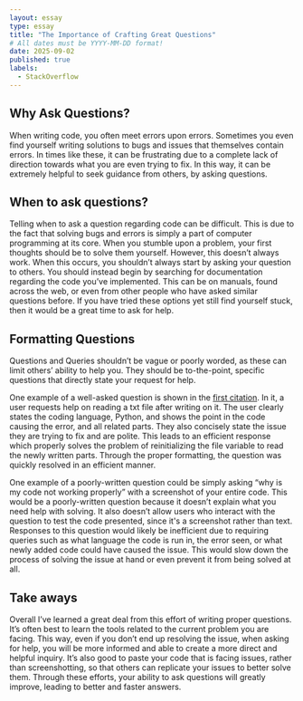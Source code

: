 ```yaml
---
layout: essay
type: essay
title: "The Importance of Crafting Great Questions"
# All dates must be YYYY-MM-DD format!
date: 2025-09-02
published: true
labels:
  - StackOverflow
---
```


## Why Ask Questions?

When writing code, you often meet errors upon errors. Sometimes you even find yourself writing solutions to bugs and issues that themselves contain errors. In times like these, it can be frustrating due to a complete lack of direction towards what you are even trying to fix. In this way, it can be extremely helpful to seek guidance from others, by asking questions.

## When to ask questions?

Telling when to ask a question regarding code can be difficult. This is due to the fact that solving bugs and errors is simply a part of computer programming at its core. When you stumble upon a problem, your first thoughts should be to solve them yourself. However, this doesn’t always work. When this occurs, you shouldn’t always start by asking your question to others. You should instead begin by searching for documentation regarding the code you’ve implemented. This can be on manuals, found across the web, or even from other people who have asked similar questions before. If you have tried these options yet still find yourself stuck, then it would be a great time to ask for help.

## Formatting Questions

Questions and Queries shouldn’t be vague or poorly worded, as these can limit others’ ability to help you. They should be to-the-point, specific questions that directly state your request for help. 

One example of a well-asked question is shown in the [first citation](https://stackoverflow.com/questions/58775663/python-not-reading-file-correctly). In it, a user requests help on reading a txt file after writing on it. The user clearly states the coding language, Python, and shows the point in the code causing the error, and all related parts. They also concisely state the issue they are trying to fix and are polite. This leads to an efficient response which properly solves the problem of reinitializing the file variable to read the newly written parts. Through the proper formatting, the question was quickly resolved in an efficient manner.

One example of a poorly-written question could be simply asking “why is my code not working properly” with a screenshot of your entire code. This would be a poorly-written question because it doesn’t explain what you need help with solving. It also doesn’t allow users who interact with the question to test the code presented, since it's a screenshot rather than text. Responses to this question would likely be inefficient due to requiring queries such as what language the code is run in, the error seen, or what newly added code could have caused the issue. This would slow down the process of solving the issue at hand or even prevent it from being solved at all.

## Take aways

Overall I’ve learned a great deal from this effort of writing proper questions. It’s often best to learn the tools related to the current problem you are facing. This way, even if you don’t end up resolving the issue, when asking for help, you will be more informed and able to create a more direct and helpful inquiry. It’s also good to paste your code that is facing issues, rather than screenshotting, so that others can replicate your issues to better solve them. Through these efforts, your ability to ask questions will greatly improve, leading to better and faster answers.



